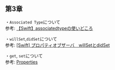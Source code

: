 第3章
---

・`Associated Type`について  
参考: [【Swift】associatedtypeの使いどころ](https://qiita.com/akeome/items/78e650f27a4c53e1406a)

・`willSet`,`didSet`について  
参考: [[Swift] プロパティオブザーバ　willSetとdidSet](https://qiita.com/Tatsuya_ss0121/items/e44511c412956ba42056)

・`get`, `set`について  
参考: [Properties](https://docs.swift.org/swift-book/LanguageGuide/Properties.html)
